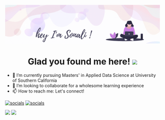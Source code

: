 ![banner](https://github.com/sonaliBedade/sonaliBedade/blob/main/banner.gif)
<h1 align="center">Glad you found me here! <img src="https://raw.githubusercontent.com/MartinHeinz/MartinHeinz/master/wave.gif" width="30px"></h1>

<!--
**sonaliBedade/sonaliBedade** is a ✨ _special_ ✨ repository because its `README.md` (this file) appears on your GitHub profile.
Here are some ideas to get you started:
-->

- 🌱 I’m currently pursuing Masters' in Applied Data Science at University of Southern California
- 👯 I’m looking to collaborate for a wholesome learning experience
- 📫 How to reach me: Let's connect!
<p><a href= "https://www.linkedin.com/in/sonali-bedade/" target="blank"><img align="center" src="https://img.shields.io/badge/LinkedIn-0077B5?style=for-the-badge&logo=linkedin&logoColor=white" alt="socials"/></a> <a href="http://www.gmail.com/" target="blank"><img align="center" src="https://img.shields.io/badge/sonalibedade15@gmail.com-D14836?style=for-the-badge&logo=gmail&logoColor=white" alt="socials"/></a></p>

<p align="left">
<img width="48%" src="https://github-readme-stats.vercel.app/api?username=sonaliBedade&show_icons=true&title_color=3c005a&text_color=3c005a&icon_color=3c005a&bg_color=f7f4f1)](https://github.com/sonaliBedade/github-readme-stats)"/>

<img width="48%" src="https://github-readme-streak-stats.herokuapp.com/?user=sonaliBedade&background=f7f4f1&stroke=3c005a&ring=3c005a&fire=3c005a&currStreakNum=3c005a&sideNums=3c005a&currStreakLabel=3c005a&sideLabels=3c005aa&dates=3c005a)](https://git.io/streak-stats)"/>
</p>



